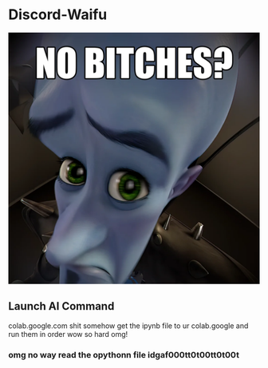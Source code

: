 # Discord-Waifu
![No bitches?](https://raw.githubusercontent.com/realkosmoss/vps-copy-paste/main/megamind-no-bitches-meme-3264x3264-v0-gb5bw6safuu81.webp)

## Launch AI Command 
colab.google.com shit somehow get the ipynb file to ur colab.google and run them in order wow so hard omg!

### omg no way read the opythonn file idgaf000tt0t00tt0t00t

